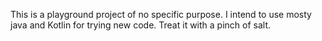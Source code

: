 This is a playground project of no specific purpose. I intend to use mosty java and Kotlin for trying new code. Treat it with a pinch of salt.
